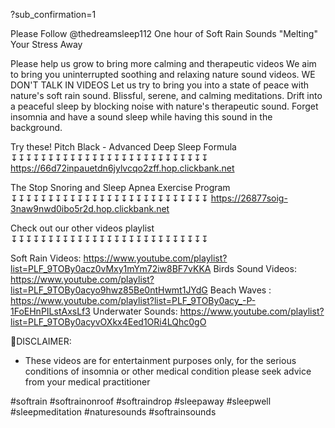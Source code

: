 ?sub_confirmation=1


Please Follow @thedreamsleep112 
One hour of Soft Rain Sounds "Melting" Your Stress Away

Please help us grow to bring more calming and therapeutic videos
We aim to bring you uninterrupted soothing and relaxing nature sound videos. WE DON'T TALK IN VIDEOS
Let us try to bring you into a state of peace with nature's soft rain sound. Blissful, serene, and calming meditations.
Drift into a peaceful sleep by blocking noise with nature's therapeutic sound.
Forget insomnia and have a sound sleep while having this sound in the background.

Try these!
Pitch Black - Advanced Deep Sleep Formula
↧↧↧↧↧↧↧↧↧↧↧↧↧↧↧↧↧↧↧↧↧↧↧↧↧↧↧ 
https://66d72inpauetdn6jylvcqo2zff.hop.clickbank.net

The Stop Snoring and Sleep Apnea Exercise Program
↧↧↧↧↧↧↧↧↧↧↧↧↧↧↧↧↧↧↧↧↧↧↧↧↧↧↧ 
https://26877soig-3naw9nwd0ibo5r2d.hop.clickbank.net


Check out our other videos playlist
↧↧↧↧↧↧↧↧↧↧↧↧↧↧↧↧↧↧↧↧↧↧↧↧↧↧↧ 

Soft Rain Videos: https://www.youtube.com/playlist?list=PLF_9TOBy0acz0vMxy1mYm72iw8BF7vKKA
Birds Sound Videos: https://www.youtube.com/playlist?list=PLF_9TOBy0acyo9hwz85Be0ntHwmt1JYdG
Beach Waves : https://www.youtube.com/playlist?list=PLF_9TOBy0acy_-P-1FoEHnPILstAxsLf3
Underwater Sounds: https://www.youtube.com/playlist?list=PLF_9TOBy0acyvOXkx4Eed1ORi4LQhc0gO


🔴DISCLAIMER:
* These videos are for entertainment purposes only, for the serious conditions of insomnia or other medical condition please seek advice from your medical practitioner 



#softrain #softrainonroof #softraindrop #sleepaway #sleepwell #sleepmeditation #naturesounds #softrainsounds